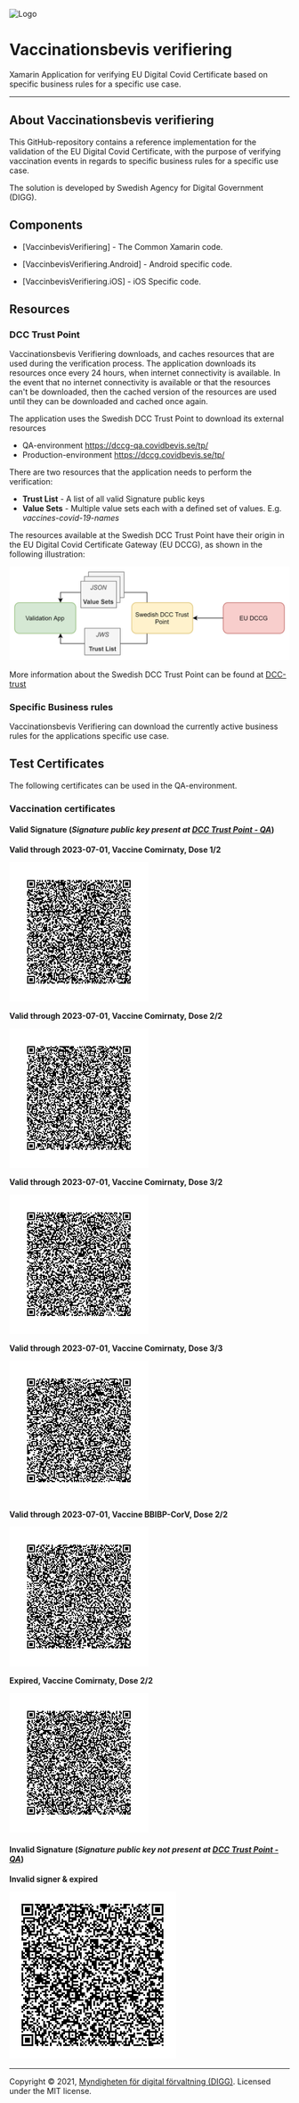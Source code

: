 ![Logo](https://docs.swedenconnect.se/technical-framework/latest/img/digg_centered.png)

# Vaccinationsbevis verifiering

Xamarin Application for verifying EU Digital Covid Certificate based on
 specific business rules for a specific use case.

---

## About Vaccinationsbevis verifiering

This GitHub-repository contains a reference implementation for the validation
of the EU Digital Covid Certificate, with the purpose of verifying vaccination
events in regards to specific business rules for a specific use case.

The solution is developed by Swedish Agency for Digital Government (DIGG).


## Components

* [VaccinbevisVerifiering] - The Common Xamarin code.

* [VaccinbevisVerifiering.Android] - Android specific code.

* [VaccinbevisVerifiering.iOS] - iOS Specific code.

## Resources

### DCC Trust Point
Vaccinationsbevis Verifiering downloads, and caches resources that are used during the verification process.
The application downloads its resources once every 24 hours, when internet connectivity is available.
In the event that no internet connectivity is available or that the resources can't be downloaded, then
the cached version of the resources are used until they can be downloaded and cached once again.

The application uses the Swedish DCC Trust Point to download its external resources 
* QA-environment https://dccg-qa.covidbevis.se/tp/
* Production-environment https://dccg.covidbevis.se/tp/

There are two resources that the application needs to perform the verification:
* __Trust List__ - A list of all valid Signature public keys
* __Value Sets__ - Multiple value sets each with a defined set of values. E.g. _vaccines-covid-19-names_ 

The resources available at the Swedish DCC Trust Point have their origin in the EU Digital Covid Certificate Gateway (EU DCCG),
as shown in the following illustration:

![External Resources](readme-resources/external_resources.png)

More information about the Swedish DCC Trust Point can be found at [DCC-trust](https://github.com/DIGGSweden/dgc-trust)

### Specific Business rules
Vaccinationsbevis Verifiering can download the currently active business rules for the applications
specific use case.

## Test Certificates

The following certificates can be used in the QA-environment.

### Vaccination certificates

#### Valid Signature (_Signature public key present at [DCC Trust Point - QA](https://dccg-qa.covidbevis.se/tp/)_)

__Valid through 2023-07-01, Vaccine Comirnaty, Dose 1/2__

![Dose 1 of 2](readme-resources/dose_1of2.png)

__Valid through 2023-07-01, Vaccine Comirnaty, Dose 2/2__

![Dose 2 of 2](readme-resources/dose_2of2.png)

__Valid through 2023-07-01, Vaccine Comirnaty, Dose 3/2__

![Dose 3 of 2](readme-resources/dose_3of2.png)

__Valid through 2023-07-01, Vaccine Comirnaty, Dose 3/3__

![Dose 3 of 3](readme-resources/dose_3of3.png)

__Valid through 2023-07-01, Vaccine BBIBP-CorV, Dose 2/2__

![Dose 2 of 2](readme-resources/vaccine_BBIBP-CorV.png)

__Expired, Vaccine Comirnaty, Dose 2/2__

![Dose 2 of 2](readme-resources/expired.png)

#### Invalid Signature (_Signature public key __not__ present at [DCC Trust Point - QA](https://dccg-qa.covidbevis.se/tp/)_)

__Invalid signer & expired__

![Invalid signer](readme-resources/invalid_signer.png)


------

Copyright &copy; 2021, [Myndigheten för digital förvaltning (DIGG)](http://www.digg.se). Licensed under the MIT license.
